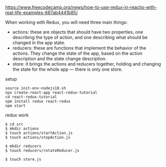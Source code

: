 https://www.freecodecamp.org/news/how-to-use-redux-in-reactjs-with-real-life-examples-687ab4441b85/


When working with Redux, you will need three main things:

* actions: these are objects that should have two properties, one describing the type of action, and one describing what should be changed in the app state.
* reducers: these are functions that implement the behavior of the actions. They change the state of the app, based on the action description and the state change description.
* store: it brings the actions and reducers together, holding and changing the state for the whole app — there is only one store.

setup
```
source init-env-nodejs18.sh
npx create-react-app react-redux-tutorial
cd react-redux-tutorial
npm install redux react-redux
npm start
```

redux work
```
$ cd src
$ mkdir actions
$ touch actions/startAction.js
$ touch actions/stopAction.js
```

```
$ mkdir reducers
$ touch reducers/rotateReducer.js

```

```
$ touch store.js
```
